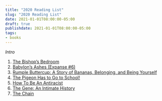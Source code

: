 ```yaml
---
title: "2020 Reading List"
slug: "2020 Reading List"
date: 2021-01-01T08:00:00-05:00
draft: true
publishdate: 2021-01-01T08:00:00-05:00
tags:
- books
---
```


*Intro*

1. [The Bishop’s Bedroom][1]
2. [Babylon’s Ashes (Expanse #6)][2]
3. [Rumple Buttercup: A Story of Bananas, Belonging, and Being Yourself][3]
4. [The Pigeon Has to Go to School!][4]
5. [How To Be An Antiracist][5]
6. [The Gene: An Intimate History][6]
7. [The Chain][7]
  
[1]: https://bookshop.org/a/11073/9781939931740
[2]: https://bookshop.org/a/11073/9780316217644
[3]: https://bookshop.org/a/11073/9780525648444
[4]: https://bookshop.org/a/11073/9781368046459
[5]: https://bookshop.org/a/11073/9780525509288
[6]: https://bookshop.org/a/11073/9780316531269
[7]: https://bookshop.org/a/11073/9780062399465
